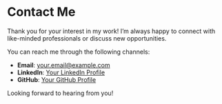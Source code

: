 # Contact Me

Thank you for your interest in my work! I’m always happy to connect with like-minded professionals or discuss new opportunities.

You can reach me through the following channels:

- **Email**: [your.email@example.com](mailto:your.email@example.com)
- **LinkedIn**: [Your LinkedIn Profile](https://www.linkedin.com/in/yourprofile)
- **GitHub**: [Your GitHub Profile](https://github.com/yourusername)

Looking forward to hearing from you!
